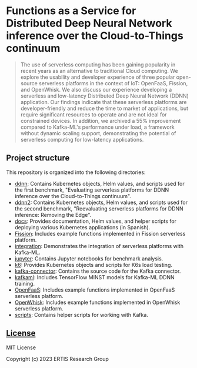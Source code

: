 # Functions as a Service for Distributed Deep Neural Network inference over the Cloud-to-Things continuum

> The use of serverless computing has been gaining popularity in recent years as
> an alternative to traditional Cloud computing. We explore the usability and
> developer experience of three popular open-source serverless platforms in the
> context of IoT: OpenFaaS, Fission, and OpenWhisk. We also discuss our
> experience developing a serverless and low-latency Distributed Deep Neural
> Network (DDNN) application. Our findings indicate that these serverless
> platforms are developer-friendly and reduce the time to market of
> applications, but require significant resources to operate and are not ideal
> for constrained devices. In addition, we archived a 55\% improvement compared
> to Kafka-ML's performance under load, a framework without dynamic scaling
> support, demonstrating the potential of serverless computing for low-latency
> applications.

<!--
## Citation

TBD
-->

## Project structure

This repository is organized into the following directories:

- [ddnn](ddnn): Contains Kubernetes objects, Helm values, and scripts used for
  the first benchmark, "Evaluating serverless platforms for DDNN inference over
  the Cloud-to-Things continuum".
- [ddnn2](ddnn2): Contains Kubernetes objects, Helm values, and scripts used for
  the second benchmark, "Reevaluating serverless platforms for DDNN inference:
  Removing the Edge".
- [docs](docs): Provides documentation, Helm values, and helper scripts for
  deploying various Kubernetes applications (in Spanish).
- [Fission](Fission): Includes example functions implemented in Fission
  serverless platform.
- [integration](integration): Demonstrates the integration of serverless
  platforms with Kafka-ML.
- [jupyter](jupyter): Contains Jupyter notebooks for benchmark analysis.
- [k6](k6): Provides Kubernetes objects and scripts for K6s load testing.
- [kafka-connector](kafka-connector): Contains the source code for the Kafka
  connector.
- [kafkaml](kafkaml): Includes TensorFlow MINST models for Kafka-ML DDNN
  training.
- [OpenFaaS](OpenFaaS): Includes example functions implemented in OpenFaaS
  serverless platform.
- [OpenWhisk](OpenWhisk): Includes example functions implemented in OpenWhisk
  serverless platform.
- [scripts](scripts): Contains helper scripts for working with Kafka.

## [License](LICENSE)

MIT License

Copyright (c) 2023 ERTIS Research Group
